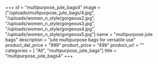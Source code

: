 +++
id = "multipurpose_jute_bags4"
image = ["/uploads/multipurpose_jute_bags/4.jpg", "/uploads/women_n_style/gorgeous2.jpg", "/uploads/women_n_style/gorgeous3.jpg", "/uploads/women_n_style/gorgeous4.jpg", "/uploads/women_n_style/gorgeous5.jpg"]
name = "multipurpose jute bags"
description = "jute multipurpose bags for versatile use"
product_del_price = "999"
product_price = "499"
product_url = ""
categories = [ "All", "multipurpose_jute_bags"]
title = "multipurpose_jute_bags4"
+++
